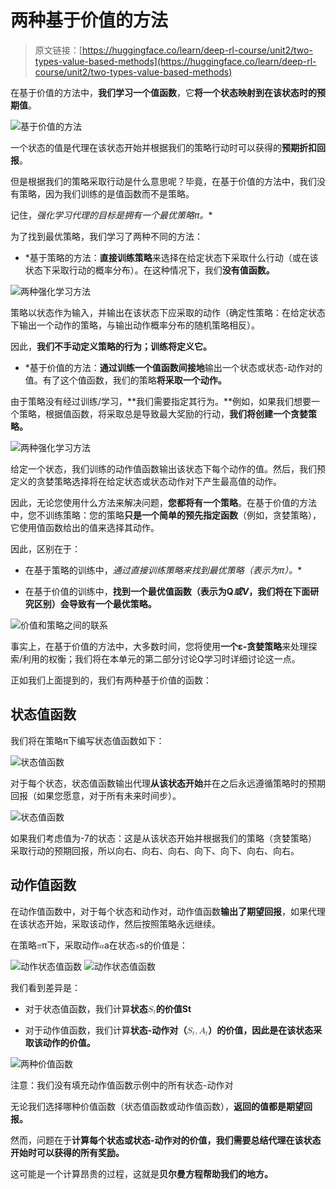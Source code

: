 # 两种基于价值的方法

> 原文链接：[https://huggingface.co/learn/deep-rl-course/unit2/two-types-value-based-methods](https://huggingface.co/learn/deep-rl-course/unit2/two-types-value-based-methods)

在基于价值的方法中，**我们学习一个值函数**，它**将一个状态映射到在该状态时的预期值**。

![基于价值的方法](../Images/b4cdd11013b3a06c9b36019b40861897.png)

一个状态的值是代理在该状态开始并根据我们的策略行动时可以获得的**预期折扣回报**。

但是根据我们的策略采取行动是什么意思呢？毕竟，在基于价值的方法中，我们没有策略，因为我们训练的是值函数而不是策略。

记住，**强化学习代理的目标是拥有一个最优策略π*。**

为了找到最优策略，我们学习了两种不同的方法：

+   *基于策略的方法：**直接训练策略**来选择在给定状态下采取什么行动（或在该状态下采取行动的概率分布）。在这种情况下，我们**没有值函数。**

![两种强化学习方法](../Images/b0dc2fec6663d304a00631452105e70b.png)

策略以状态作为输入，并输出在该状态下应采取的动作（确定性策略：在给定状态下输出一个动作的策略，与输出动作概率分布的随机策略相反）。

因此，**我们不手动定义策略的行为；训练将定义它。**

+   *基于价值的方法：**通过训练一个值函数间接地**输出一个状态或状态-动作对的值。有了这个值函数，我们的策略**将采取一个动作。**

由于策略没有经过训练/学习，**我们需要指定其行为。**例如，如果我们想要一个策略，根据值函数，将采取总是导致最大奖励的行动，**我们将创建一个贪婪策略。**

![两种强化学习方法](../Images/8be62737a01a28f07a8cddd7fd292be0.png)

给定一个状态，我们训练的动作值函数输出该状态下每个动作的值。然后，我们预定义的贪婪策略选择将在给定状态或状态动作对下产生最高值的动作。

因此，无论您使用什么方法来解决问题，**您都将有一个策略**。在基于价值的方法中，您不训练策略：您的策略**只是一个简单的预先指定函数**（例如，贪婪策略），它使用值函数给出的值来选择其动作。

因此，区别在于：

+   在基于策略的训练中，**通过直接训练策略来找到最优策略（表示为π*）。**

+   在基于价值的训练中，**找到一个最优值函数（表示为Q*或V*，我们将在下面研究区别）会导致有一个最优策略。**

![价值和策略之间的联系](../Images/06e7785cc764e6109bfc6c89005a4d92.png)

事实上，在基于价值的方法中，大多数时间，您将使用**一个ε-贪婪策略**来处理探索/利用的权衡；我们将在本单元的第二部分讨论Q学习时详细讨论这一点。

正如我们上面提到的，我们有两种基于价值的函数：

## 状态值函数

我们将在策略π下编写状态值函数如下：

![状态值函数](../Images/c64cf990ee9037cd2363ddd5d4ee5887.png)

对于每个状态，状态值函数输出代理**从该状态开始**并在之后永远遵循策略时的预期回报（如果您愿意，对于所有未来时间步）。

![状态值函数](../Images/5035b02fa7e331c3ef7ca3e014d3458c.png)

如果我们考虑值为-7的状态：这是从该状态开始并根据我们的策略（贪婪策略）采取行动的预期回报，所以向右、向右、向右、向下、向下、向右、向右。

## 动作值函数

在动作值函数中，对于每个状态和动作对，动作值函数**输出了期望回报**，如果代理在该状态开始，采取该动作，然后按照策略永远继续。

在策略<math><semantics><mrow><mi>π</mi></mrow><annotation encoding="application/x-tex">π</annotation></semantics></math>π下，采取动作<math><semantics><mrow><mi>a</mi></mrow><annotation encoding="application/x-tex">a</annotation></semantics></math>a在状态<math><semantics><mrow><mi>s</mi></mrow><annotation encoding="application/x-tex">s</annotation></semantics></math>s的价值是：

![动作状态值函数](../Images/bbd5a8264c0e47c0570c548e02e0804b.png) ![动作状态值函数](../Images/4b94e59b0a0a042bce0bc5932b95b154.png)

我们看到差异是：

+   对于状态值函数，我们计算**状态<math><semantics><mrow><msub><mi>S</mi><mi>t</mi></msub></mrow><annotation encoding="application/x-tex">S_t</annotation></semantics></math>的价值St**

+   对于动作值函数，我们计算**状态-动作对（<math><semantics><mrow><msub><mi>S</mi><mi>t</mi></msub><mo separator="true">,</mo><msub><mi>A</mi><mi>t</mi></msub></mrow><annotation encoding="application/x-tex">S_t, A_t</annotation></semantics></math>）的价值，因此是在该状态采取该动作的价值。**

![两种价值函数](../Images/6d23342c957a8b891dfe93782cee22a4.png)

注意：我们没有填充动作值函数示例中的所有状态-动作对

无论我们选择哪种价值函数（状态值函数或动作值函数），**返回的值都是期望回报。**

然而，问题在于**计算每个状态或状态-动作对的价值，我们需要总结代理在该状态开始时可以获得的所有奖励。**

这可能是一个计算昂贵的过程，这就是**贝尔曼方程帮助我们的地方。**
